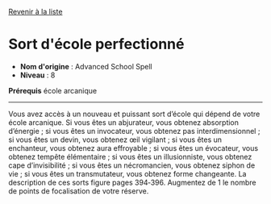 [Revenir à la liste](list.md)

# Sort d'école perfectionné

 * **Nom d'origine** : Advanced School Spell
 * **Niveau** : 8


<p><strong>Prérequis</strong> école arcanique</p>
<hr>
<p>Vous avez accès à un nouveau et puissant sort d’école qui dépend de votre école arcanique. Si vous êtes un abjurateur, vous obtenez absorption d’énergie ; si vous êtes un invocateur, vous obtenez pas interdimensionnel ; si vous êtes un devin, vous obtenez œil vigilant ; si vous êtes un enchanteur, vous obtenez aura effroyable ; si vous êtes un évocateur, vous obtenez tempête élémentaire ; si vous êtes un illusionniste, vous obtenez cape d’invisibilité ; si vous êtes un nécromancien, vous obtenez siphon de vie ; si vous êtes un transmutateur, vous obtenez forme changeante. La description de ces sorts figure pages 394‑396. Augmentez de 1 le nombre de points de focalisation de votre réserve.</p>